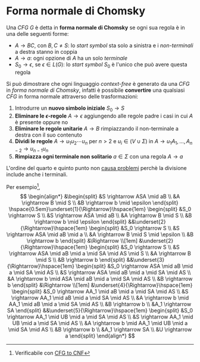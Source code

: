 # Forma normale di Chomsky

Una _CFG_ $G$ è detta in **forma normale di Chomsky** se ogni sua regola è in una delle seguenti forme:
- $A \rightarrow BC$, con $B, C \neq S$: lo _start symbol_ sta solo a sinistra e i _non-terminali_ a destra stanno in coppia
- $A \rightarrow a$: ogni opzione di $A$ ha un solo _terminale_
- $S_0 \rightarrow \epsilon$, se $\epsilon \in L(G)$: lo _start symbol_ $S_0$ è l'unico che può avere questa regola

Si può dimostrare che ogni linguaggio _context-free_ è generato da una _CFG_ in _forma normale di Chomsky_, infatti è possibile **convertire** una qualsiasi _CFG_ in forma normale attraverso delle trasformazioni:
1. Introdurre un **nuovo simbolo iniziale** $S_0 \rightarrow S$
2. **Eliminare le $\epsilon$-regole** $A \to \epsilon$ aggiungendo alle regole padre i casi in cui $A$ è presente oppure no
3. **Eliminare le regole unitarie** $A \rightarrow B$ rimpiazzando il non-terminale a destra con il suo contenuto
4. **Dividi le regole** $A \rightarrow u_1 u_2 \cdots u_n$ per $n > 2$ e $u_i \in (V \cup \Sigma)$ in $A \rightarrow u_1A_1,\, ...,\, A_{n-2} \rightarrow u_{n-1} u_n$
5. **Rimpiazza ogni terminale non solitario** $a \in \Sigma$ con una regola $A \rightarrow a$

L'ordine del quarto e quinto punto non [causa problemi](https://en.wikipedia.org/wiki/Chomsky_normal_form#Order_of_transformations) perchè la divisione include anche i terminali.

Per esempio[^1],
$$
\begin{align*}
&\begin{split}
&S \rightarrow ASA \mid aB \\
&A \rightarrow B \mid S \\
&B \rightarrow b \mid \epsilon
\end{split}
\hspace{0.5em}\underset{1}{\Rightarrow}\hspace{1em}
\begin{split}
&S_0 \rightarrow S \\
&S \rightarrow ASA \mid aB \\
&A \rightarrow B \mid S \\
&B \rightarrow b \mid \epsilon
\end{split}
&&\underset{2}{\Rightarrow}\hspace{1em}
\begin{split}
&S_0 \rightarrow S \\
&S \rightarrow ASA \mid aB \mid a \\
&A \rightarrow B \mid S \mid \epsilon \\
&B \rightarrow b
\end{split}
&\Rightarrow \\[1em]
&\underset{2}{\Rightarrow}\hspace{1em}
\begin{split}
&S_0 \rightarrow S \\
&S \rightarrow ASA \mid aB \mid a \mid SA \mid AS \mid S \\
&A \rightarrow B \mid S \\
&B \rightarrow b
\end{split}
&&\underset{3}{\Rightarrow}\hspace{1em}
\begin{split}
&S_0 \rightarrow ASA \mid aB \mid a \mid SA \mid AS \\
&S \rightarrow ASA \mid aB \mid a \mid SA \mid AS \\
&A \rightarrow b \mid ASA \mid aB \mid a \mid SA \mid AS \\
&B \rightarrow b
\end{split}
&\Rightarrow \\[1em]
&\underset{4}{\Rightarrow}\hspace{1em}
\begin{split}
&S_0 \rightarrow AA_1 \mid aB \mid a \mid SA \mid AS \\
&S \rightarrow AA_1 \mid aB \mid a \mid SA \mid AS \\
&A \rightarrow b \mid AA_1 \mid aB \mid a \mid SA \mid AS \\
&B \rightarrow b \\
&A_1 \rightarrow SA
\end{split}
&&\underset{5}{\Rightarrow}\hspace{1em}
\begin{split}
&S_0 \rightarrow AA_1 \mid UB \mid a \mid SA \mid AS \\
&S \rightarrow AA_1 \mid UB \mid a \mid SA \mid AS \\
&A \rightarrow b \mid AA_1 \mid UB \mid a \mid SA \mid AS \\
&B \rightarrow b \\
&A_1 \rightarrow SA \\
&U \rightarrow a
\end{split}
\end{align*}
$$

[^1]: Verificabile con [CFG to CNF](https://devimam.github.io/cfgtocnf/)
